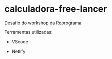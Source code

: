 # calculadora-free-lancer
Desafio do workshop da Reprograma.

Ferramentas utilizadas:

- VScode

- Netlify
